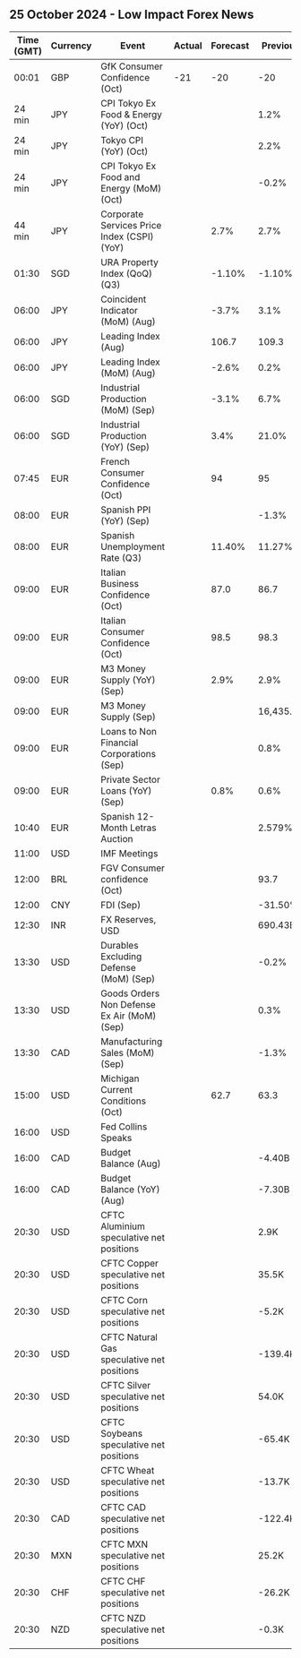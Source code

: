 ## 25 October 2024 - Low Impact Forex News

| Time (GMT) | Currency | Event | Actual | Forecast | Previous |
|------|----------|-------|--------|----------|----------|
| 00:01 | GBP | GfK Consumer Confidence (Oct) | -21 | -20 | -20 |
| 24 min | JPY | CPI Tokyo Ex Food & Energy (YoY) (Oct) |  |  | 1.2% |
| 24 min | JPY | Tokyo CPI (YoY) (Oct) |  |  | 2.2% |
| 24 min | JPY | CPI Tokyo Ex Food and Energy (MoM) (Oct) |  |  | -0.2% |
| 44 min | JPY | Corporate Services Price Index (CSPI) (YoY) |  | 2.7% | 2.7% |
| 01:30 | SGD | URA Property Index (QoQ) (Q3) |  | -1.10% | -1.10% |
| 06:00 | JPY | Coincident Indicator (MoM) (Aug) |  | -3.7% | 3.1% |
| 06:00 | JPY | Leading Index (Aug) |  | 106.7 | 109.3 |
| 06:00 | JPY | Leading Index (MoM) (Aug) |  | -2.6% | 0.2% |
| 06:00 | SGD | Industrial Production (MoM) (Sep) |  | -3.1% | 6.7% |
| 06:00 | SGD | Industrial Production (YoY) (Sep) |  | 3.4% | 21.0% |
| 07:45 | EUR | French Consumer Confidence (Oct) |  | 94 | 95 |
| 08:00 | EUR | Spanish PPI (YoY) (Sep) |  |  | -1.3% |
| 08:00 | EUR | Spanish Unemployment Rate (Q3) |  | 11.40% | 11.27% |
| 09:00 | EUR | Italian Business Confidence (Oct) |  | 87.0 | 86.7 |
| 09:00 | EUR | Italian Consumer Confidence (Oct) |  | 98.5 | 98.3 |
| 09:00 | EUR | M3 Money Supply (YoY) (Sep) |  | 2.9% | 2.9% |
| 09:00 | EUR | M3 Money Supply (Sep) |  |  | 16,435.2B |
| 09:00 | EUR | Loans to Non Financial Corporations (Sep) |  |  | 0.8% |
| 09:00 | EUR | Private Sector Loans (YoY) (Sep) |  | 0.8% | 0.6% |
| 10:40 | EUR | Spanish 12-Month Letras Auction |  |  | 2.579% |
| 11:00 | USD | IMF Meetings |  |  |  |
| 12:00 | BRL | FGV Consumer confidence (Oct) |  |  | 93.7 |
| 12:00 | CNY | FDI (Sep) |  |  | -31.50% |
| 12:30 | INR | FX Reserves, USD |  |  | 690.43B |
| 13:30 | USD | Durables Excluding Defense (MoM) (Sep) |  |  | -0.2% |
| 13:30 | USD | Goods Orders Non Defense Ex Air (MoM) (Sep) |  |  | 0.3% |
| 13:30 | CAD | Manufacturing Sales (MoM) (Sep) |  |  | -1.3% |
| 15:00 | USD | Michigan Current Conditions (Oct) |  | 62.7 | 63.3 |
| 16:00 | USD | Fed Collins Speaks |  |  |  |
| 16:00 | CAD | Budget Balance (Aug) |  |  | -4.40B |
| 16:00 | CAD | Budget Balance (YoY) (Aug) |  |  | -7.30B |
| 20:30 | USD | CFTC Aluminium speculative net positions |  |  | 2.9K |
| 20:30 | USD | CFTC Copper speculative net positions |  |  | 35.5K |
| 20:30 | USD | CFTC Corn speculative net positions |  |  | -5.2K |
| 20:30 | USD | CFTC Natural Gas speculative net positions |  |  | -139.4K |
| 20:30 | USD | CFTC Silver speculative net positions |  |  | 54.0K |
| 20:30 | USD | CFTC Soybeans speculative net positions |  |  | -65.4K |
| 20:30 | USD | CFTC Wheat speculative net positions |  |  | -13.7K |
| 20:30 | CAD | CFTC CAD speculative net positions |  |  | -122.4K |
| 20:30 | MXN | CFTC MXN speculative net positions |  |  | 25.2K |
| 20:30 | CHF | CFTC CHF speculative net positions |  |  | -26.2K |
| 20:30 | NZD | CFTC NZD speculative net positions |  |  | -0.3K |
